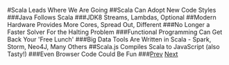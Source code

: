 #Scala Leads Where We Are Going
##Scala Can Adopt New Code Styles
###Java Follows Scala
###JDK8 Streams, Lambdas, Optional
##Modern Hardware Provides More Cores, Spread Out, Different
###No Longer a Faster Solver For the Halting Problem
###Functional Programming Can Get Back Your 'Free Lunch'
###Big Data Tools Are Written in Scala - Spark, Storm, Neo4J, Many Others
##Scala.js Compiles Scala to JavaScript (also Tasty!)
###Even Browser Code Could Be Fun
###[Prev](SprayNoDirective.md) [Next](PartingQuote.md)
